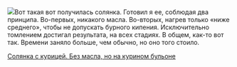 <!--2025-09-29 18:54:28-->
<div class="yb">
  <div class="rss povarenok"><a href="https://www.povarenok.ru/recipes/show/183122/"><img src="https://www.povarenok.ru/data/cache/2025sep/29/54/3191211_44623-640x480.jpg"></a>Вот такая вот получилась солянка. 
Готовил я ее, соблюдая два принципа. Во-первых, никакого масла. Во-вторых, нагрев только «ниже среднего», чтобы не допускать бурного кипения. Исключительно томлением достигал результата, на всех стадиях. 
В общем, как-то вот так. Времени заняло больше, чем обычно, но оно того стоило. <p class="titl"><a href="https://www.povarenok.ru/recipes/show/183122/">Солянка с курицей. Без масла, но на курином бульоне</a></p></div>
</div>
